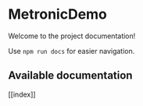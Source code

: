 # MetronicDemo

Welcome to the project documentation!

Use `npm run docs` for easier navigation.

## Available documentation

[[index]]
